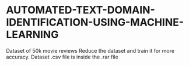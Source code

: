 # AUTOMATED-TEXT-DOMAIN-IDENTIFICATION-USING-MACHINE-LEARNING
Dataset of 50k movie reviews
Reduce the dataset and train it for more accuracy.
Dataset .csv file is inside the .rar file
